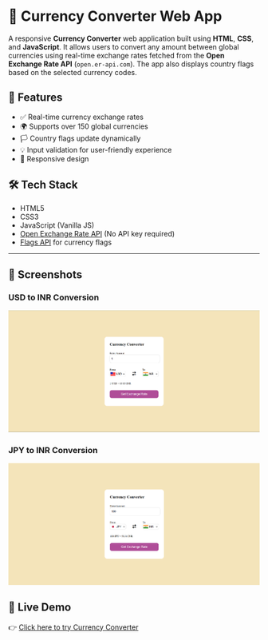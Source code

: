 # 💱 Currency Converter Web App

A responsive **Currency Converter** web application built using **HTML**, **CSS**, and **JavaScript**. It allows users to convert any amount between global currencies using real-time exchange rates fetched from the **Open Exchange Rate API** (`open.er-api.com`). The app also displays country flags based on the selected currency codes.


## 🚀 Features

- ✅ Real-time currency exchange rates  
- 🌍 Supports over 150 global currencies  
- 🏳️ Country flags update dynamically  
- 💡 Input validation for user-friendly experience  
- 📱 Responsive design



## 🛠️ Tech Stack

- HTML5  
- CSS3  
- JavaScript (Vanilla JS)  
- [Open Exchange Rate API](https://open.er-api.com/) (No API key required)  
- [Flags API](https://flagsapi.com/) for currency flags

---

## 📂 Screenshots


### USD to INR Conversion
![USD to INR](images/USD-INR.png)

### JPY to INR Conversion
![JPY to INR](images/JPY-INR.png)


## 🔗 Live Demo

👉 [Click here to try Currency Converter]( https://varshaurs07.github.io/Currency-Converter/)
